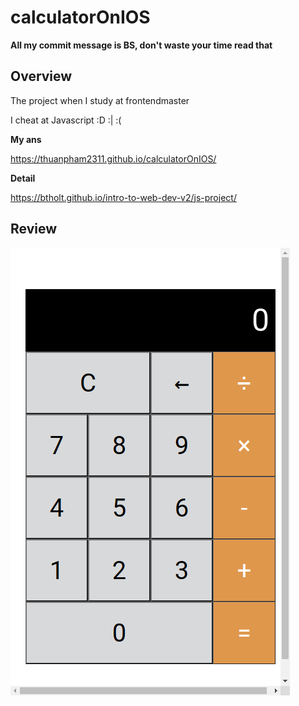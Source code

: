 # calculatorOnIOS

**All my commit message is BS, don't waste your time read that**

## Overview

The project when I study at frontendmaster

I cheat at Javascript :D :| :(

**My ans**

https://thuanpham2311.github.io/calculatorOnIOS/

**Detail**

https://btholt.github.io/intro-to-web-dev-v2/js-project/

## Review

<img src="./img/calculatorOnIOSPreview.png"/>
